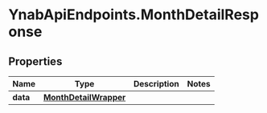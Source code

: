 # YnabApiEndpoints.MonthDetailResponse

## Properties
Name | Type | Description | Notes
------------ | ------------- | ------------- | -------------
**data** | [**MonthDetailWrapper**](MonthDetailWrapper.md) |  | 


